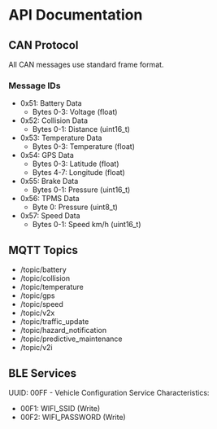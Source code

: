 # API Documentation

## CAN Protocol
All CAN messages use standard frame format.

### Message IDs
- 0x51: Battery Data
  - Bytes 0-3: Voltage (float)
- 0x52: Collision Data
  - Bytes 0-1: Distance (uint16_t)
- 0x53: Temperature Data
  - Bytes 0-3: Temperature (float)
- 0x54: GPS Data
  - Bytes 0-3: Latitude (float)
  - Bytes 4-7: Longitude (float)
- 0x55: Brake Data
  - Bytes 0-1: Pressure (uint16_t)
- 0x56: TPMS Data
  - Byte 0: Pressure (uint8_t)
- 0x57: Speed Data
  - Bytes 0-1: Speed km/h (uint16_t)

## MQTT Topics
- /topic/battery
- /topic/collision
- /topic/temperature
- /topic/gps
- /topic/speed
- /topic/v2x
- /topic/traffic_update
- /topic/hazard_notification
- /topic/predictive_maintenance
- /topic/v2i

## BLE Services
UUID: 00FF - Vehicle Configuration Service
Characteristics:
- 00F1: WIFI_SSID (Write)
- 00F2: WIFI_PASSWORD (Write)
